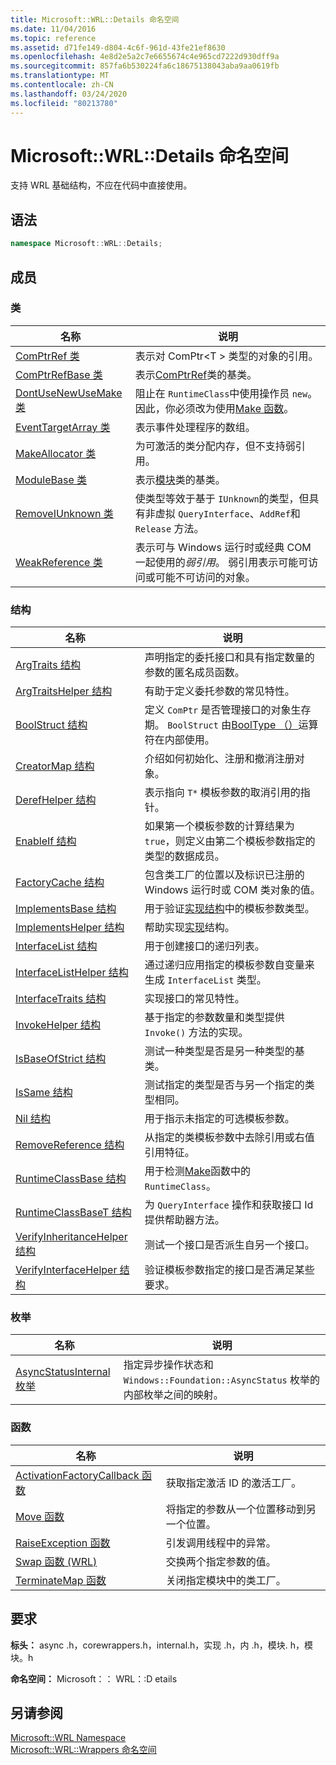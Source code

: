 ```yaml
---
title: Microsoft::WRL::Details 命名空间
ms.date: 11/04/2016
ms.topic: reference
ms.assetid: d71fe149-d804-4c6f-961d-43fe21ef8630
ms.openlocfilehash: 4e8d2e5a2c7e6655674c4e965cd7222d930dff9a
ms.sourcegitcommit: 857fa6b530224fa6c18675138043aba9aa0619fb
ms.translationtype: MT
ms.contentlocale: zh-CN
ms.lasthandoff: 03/24/2020
ms.locfileid: "80213780"
---
```

# <a name="microsoftwrldetails-namespace"></a>Microsoft::WRL::Details 命名空间

支持 WRL 基础结构，不应在代码中直接使用。

## <a name="syntax"></a>语法

```cpp
namespace Microsoft::WRL::Details;
```

## <a name="members"></a>成员

### <a name="classes"></a>类

|名称|说明|
|----------|-----------------|
|[ComPtrRef 类](comptrref-class.md)|表示对 ComPtr\<T > 类型的对象的引用。|
|[ComPtrRefBase 类](comptrrefbase-class.md)|表示[ComPtrRef](comptrref-class.md)类的基类。|
|[DontUseNewUseMake 类](dontusenewusemake-class.md)|阻止在 `RuntimeClass`中使用操作员 `new`。 因此，你必须改为使用[Make 函数](make-function.md)。|
|[EventTargetArray 类](eventtargetarray-class.md)|表示事件处理程序的数组。|
|[MakeAllocator 类](makeallocator-class.md)|为可激活的类分配内存，但不支持弱引用。|
|[ModuleBase 类](modulebase-class.md)|表示[模块](module-class.md)类的基类。|
|[RemoveIUnknown 类](removeiunknown-class.md)|使类型等效于基于 `IUnknown`的类型，但具有非虚拟 `QueryInterface`、`AddRef`和 `Release` 方法。|
|[WeakReference 类](weakreference-class.md)|表示可与 Windows 运行时或经典 COM 一起使用的*弱引用*。 弱引用表示可能可访问或可能不可访问的对象。|

### <a name="structures"></a>结构

|名称|说明|
|----------|-----------------|
|[ArgTraits 结构](argtraits-structure.md)|声明指定的委托接口和具有指定数量的参数的匿名成员函数。|
|[ArgTraitsHelper 结构](argtraitshelper-structure.md)|有助于定义委托参数的常见特性。|
|[BoolStruct 结构](boolstruct-structure.md)|定义 `ComPtr` 是否管理接口的对象生存期。 `BoolStruct` 由[BoolType （）](comptr-class.md#operator-microsoft-wrl-details-booltype)运算符在内部使用。|
|[CreatorMap 结构](creatormap-structure.md)|介绍如何初始化、注册和撤消注册对象。|
|[DerefHelper 结构](derefhelper-structure.md)|表示指向 `T*` 模板参数的取消引用的指针。|
|[EnableIf 结构](enableif-structure.md)|如果第一个模板参数的计算结果为 `true`，则定义由第二个模板参数指定的类型的数据成员。|
|[FactoryCache 结构](factorycache-structure.md)|包含类工厂的位置以及标识已注册的 Windows 运行时或 COM 类对象的值。|
|[ImplementsBase 结构](implementsbase-structure.md)|用于验证[实现结构](implements-structure.md)中的模板参数类型。|
|[ImplementsHelper 结构](implementshelper-structure.md)|帮助实现[实现](implements-structure.md)结构。|
|[InterfaceList 结构](interfacelist-structure.md)|用于创建接口的递归列表。|
|[InterfaceListHelper 结构](interfacelisthelper-structure.md)|通过递归应用指定的模板参数自变量来生成 `InterfaceList` 类型。|
|[InterfaceTraits 结构](interfacetraits-structure.md)|实现接口的常见特性。|
|[InvokeHelper 结构](invokehelper-structure.md)|基于指定的参数数量和类型提供 `Invoke()` 方法的实现。|
|[IsBaseOfStrict 结构](isbaseofstrict-structure.md)|测试一种类型是否是另一种类型的基类。|
|[IsSame 结构](issame-structure.md)|测试指定的类型是否与另一个指定的类型相同。|
|[Nil 结构](nil-structure.md)|用于指示未指定的可选模板参数。|
|[RemoveReference 结构](removereference-structure.md)|从指定的类模板参数中去除引用或右值引用特征。|
|[RuntimeClassBase 结构](runtimeclassbase-structure.md)|用于检测[Make](make-function.md)函数中的 `RuntimeClass`。|
|[RuntimeClassBaseT 结构](runtimeclassbaset-structure.md)|为 `QueryInterface` 操作和获取接口 Id 提供帮助器方法。|
|[VerifyInheritanceHelper 结构](verifyinheritancehelper-structure.md)|测试一个接口是否派生自另一个接口。|
|[VerifyInterfaceHelper 结构](verifyinterfacehelper-structure.md)|验证模板参数指定的接口是否满足某些要求。|

### <a name="enumerations"></a>枚举

|名称|说明|
|----------|-----------------|
|[AsyncStatusInternal 枚举](asyncstatusinternal-enumeration.md)|指定异步操作状态和 `Windows::Foundation::AsyncStatus` 枚举的内部枚举之间的映射。|

### <a name="functions"></a>函数

|名称|说明|
|----------|-----------------|
|[ActivationFactoryCallback 函数](activationfactorycallback-function.md)|获取指定激活 ID 的激活工厂。|
|[Move 函数](move-function.md)|将指定的参数从一个位置移动到另一个位置。|
|[RaiseException 函数](raiseexception-function.md)|引发调用线程中的异常。|
|[Swap 函数 (WRL)](swap-function-wrl.md)|交换两个指定参数的值。|
|[TerminateMap 函数](terminatemap-function.md)|关闭指定模块中的类工厂。|

## <a name="requirements"></a>要求

**标头：** async .h，corewrappers.h，internal.h，实现 .h，内 .h，模块. h，模块。h

**命名空间：** Microsoft：： WRL：:D etails

## <a name="see-also"></a>另请参阅

[Microsoft::WRL Namespace](microsoft-wrl-namespace.md)<br/>
[Microsoft::WRL::Wrappers 命名空间](microsoft-wrl-wrappers-namespace.md)
